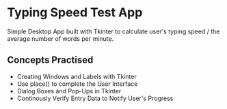 # Typing Speed Test App
Simple Desktop App built with Tkinter to calculate user's typing speed / the average number of words per minute.
## Concepts Practised
- Creating Windows and Labels with Tkinter
- Use place() to complete the User Interface
- Dialog Boxes and Pop-Ups in Tkinter
- Continously Verify Entry Data to Notify User's Progress
